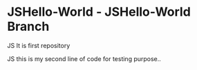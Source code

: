 # JSHello-World - JSHello-World Branch
JS It is first repository

JS this is my second line of code for testing purpose.. 
